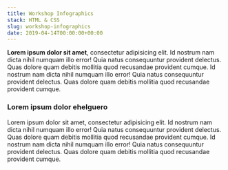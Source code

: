 ```yaml
---
title: Workshop Infographics
stack: HTML & CSS
slug: workshop-infographics
date: 2019-04-14T00:00:00+00:00
---
```


**Lorem ipsum dolor sit amet**, consectetur adipisicing elit. Id nostrum nam dicta nihil numquam illo error! Quia natus consequuntur provident delectus. Quas dolore quam debitis mollitia quod recusandae provident cumque. Id nostrum nam dicta nihil numquam illo error! Quia natus consequuntur provident delectus. Quas dolore quam debitis mollitia quod recusandae provident cumque.

### Lorem ipsum dolor ehelguero

Lorem ipsum dolor sit amet, consectetur adipisicing elit. Id nostrum nam dicta nihil numquam illo error! Quia natus consequuntur provident delectus. Quas dolore quam debitis mollitia quod recusandae provident cumque. Id nostrum nam dicta nihil numquam illo error! Quia natus consequuntur provident delectus. Quas dolore quam debitis mollitia quod recusandae provident cumque.